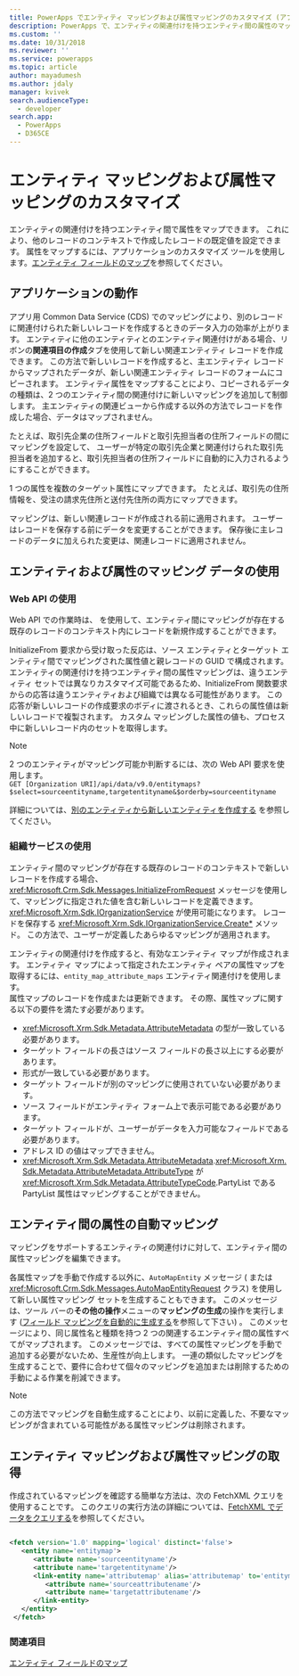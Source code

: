 ```yaml
---
title: PowerApps でエンティティ マッピングおよび属性マッピングのカスタマイズ (アプリ用 Common Data Service) | Microsoft Docs
description: PowerApps で、エンティティの関連付けを持つエンティティ間の属性のマッピングについて学習します。 これにより、他のレコードのコンテキストで作成したレコードの既定値を設定できます。
ms.custom: ''
ms.date: 10/31/2018
ms.reviewer: ''
ms.service: powerapps
ms.topic: article
author: mayadumesh
ms.author: jdaly
manager: kvivek
search.audienceType:
  - developer
search.app:
  - PowerApps
  - D365CE
---
```

# <a name="customize-entity-and-attribute-mappings"></a>エンティティ マッピングおよび属性マッピングのカスタマイズ

エンティティの関連付けを持つエンティティ間で属性をマップできます。 これにより、他のレコードのコンテキストで作成したレコードの既定値を設定できます。 属性をマップするには、アプリケーションのカスタマイズ ツールを使用します。[エンティティ フィールドのマップ](../../maker/common-data-service/map-entity-fields.md)を参照してください。

<a name="bkmk_BehaviorintheApplication"></a>

## <a name="behavior-in-the-application"></a>アプリケーションの動作

 アプリ用 Common Data Service (CDS) でのマッピングにより、別のレコードに関連付けられた新しいレコードを作成するときのデータ入力の効率が上がります。 エンティティに他のエンティティとのエンティティ関連付けがある場合、リボンの**関連項目の作成**タブを使用して新しい関連エンティティ レコードを作成できます。 この方法で新しいレコードを作成すると、主エンティティ レコードからマップされたデータが、新しい関連エンティティ レコードのフォームにコピーされます。 エンティティ属性をマップすることにより、コピーされるデータの種類は、2 つのエンティティ間の関連付けに新しいマッピングを追加して制御します。 主エンティティの関連ビューから作成する以外の方法でレコードを作成した場合、データはマップされません。  

 たとえば、取引先企業の住所フィールドと取引先担当者の住所フィールドの間にマッピングを設定して、 ユーザーが特定の取引先企業と関連付けられた取引先担当者を追加すると、取引先担当者の住所フィールドに自動的に入力されるようにすることができます。  

 1 つの属性を複数のターゲット属性にマップできます。 たとえば、取引先の住所情報を、受注の請求先住所と送付先住所の両方にマップできます。  

 マッピングは、新しい関連レコードが作成される前に適用されます。 ユーザーはレコードを保存する前にデータを変更することができます。 保存後に主レコードのデータに加えられた変更は、関連レコードに適用されません。  

<a name="bkmk_UsingEntityandAttributeMappingData"></a>

## <a name="using-entity-and-attribute-mapping-data"></a>エンティティおよび属性のマッピング データの使用

### <a name="using-web-api"></a>Web API の使用

Web API での作業時は、<xref href="Microsoft.Dynamics.CRM.InitializeFrom?text=InitializeFrom Function" /> を使用して、エンティティ間にマッピングが存在する既存のレコードのコンテキスト内にレコードを新規作成することができます。 

InitializeFrom 要求から受け取った反応は、ソース エンティティとターゲット エンティティ間でマッピングされた属性値と親レコードの GUID で構成されます。 エンティティの関連付けを持つエンティティ間の属性マッピングは、違うエンティティ セットでは異なりカスタマイズ可能であるため、InitializeFrom 関数要求からの応答は違うエンティティおよび組織では異なる可能性があります。 この応答が新しいレコードの作成要求のボディに渡されるとき、これらの属性値は新しいレコードで複製されます。 カスタム マッピングした属性の値も、プロセス中に新しいレコード内のセットを取得します。

> [!NOTE] 
> 2 つのエンティティがマッピング可能か判断するには、次の Web API 要求を使用します。<br/>`GET [Organization URI]/api/data/v9.0/entitymaps?$select=sourceentityname,targetentityname&$orderby=sourceentityname`

詳細については、[別のエンティティから新しいエンティティを作成する](webapi/create-entity-web-api.md#create-a-new-entity-from-another-entity) を参照してください。

### <a name="using-organization-service"></a>組織サービスの使用

 エンティティ間のマッピングが存在する既存のレコードのコンテキストで新しいレコードを作成する場合、<xref:Microsoft.Crm.Sdk.Messages.InitializeFromRequest> メッセージを使用して、マッピングに指定された値を含む新しいレコードを定義できます。 <xref:Microsoft.Xrm.Sdk.IOrganizationService> が使用可能になります。
 レコードを保存する <xref:Microsoft.Xrm.Sdk.IOrganizationService.Create*> メソッド。 この方法で、ユーザーが定義したあらゆるマッピングが適用されます。  

 エンティティの関連付けを作成すると、有効なエンティティ マップが作成されます。 エンティティ マップによって指定されたエンティティ ペアの属性マップを取得するには、`entity_map_attribute_maps` エンティティ関連付けを使用します。  
 属性マップのレコードを作成または更新できます。 その際、属性マップに関する以下の要件を満たす必要があります。  
- <xref:Microsoft.Xrm.Sdk.Metadata.AttributeMetadata> の型が一致している必要があります。
- ターゲット フィールドの長さはソース フィールドの長さ以上にする必要があります。
- 形式が一致している必要があります。
- ターゲット フィールドが別のマッピングに使用されていない必要があります。
- ソース フィールドがエンティティ フォーム上で表示可能である必要があります。
- ターゲット フィールドが、ユーザーがデータを入力可能なフィールドである必要があります。
- アドレス ID の値はマップできません。
- <xref:Microsoft.Xrm.Sdk.Metadata.AttributeMetadata>.<xref:Microsoft.Xrm.Sdk.Metadata.AttributeMetadata.AttributeType> が <xref:Microsoft.Xrm.Sdk.Metadata.AttributeTypeCode>.PartyList である PartyList 属性はマッピングすることができません。

<a name="bkmk_Automapping"></a>

## <a name="auto-mapping-attributes-between-entities"></a>エンティティ間の属性の自動マッピング

 マッピングをサポートするエンティティの関連付けに対して、エンティティ間の属性マッピングを編集できます。 

 各属性マップを手動で作成する以外に、`AutoMapEntity` メッセージ (<xref href="Microsoft.Dynamics.CRM.AutoMapEntity?text=AutoMapEntity Action" /> または <xref:Microsoft.Crm.Sdk.Messages.AutoMapEntityRequest> クラス) を使用して新しい属性マッピング セットを生成することもできます。 このメッセージは、ツール バーの**その他の操作**メニューの**マッピングの生成**の操作を実行します ([フィールド マッピングを自動的に生成する](../../maker/common-data-service/map-entity-fields.md#automatically-generate-field-mappings)を参照して下さい) 。 このメッセージにより、同じ属性名と種類を持つ 2 つの関連するエンティティ間の属性すべてがマップされます。 このメッセージでは、すべての属性マッピングを手動で追加する必要がないため、生産性が向上します。 一連の類似したマッピングを生成することで、要件に合わせて個々のマッピングを追加または削除するための手動による作業を削減できます。 

> [!NOTE]
> この方法でマッピングを自動生成することにより、以前に定義した、不要なマッピングが含まれている可能性がある属性マッピングは削除されます。  

<a name="BKMK_mapping"></a>

## <a name="retrieve-the-entity-and-attribute-mappings"></a>エンティティ マッピングおよび属性マッピングの取得

 作成されているマッピングを確認する簡単な方法は、次の FetchXML クエリを使用することです。 このクエリの実行方法の詳細については、[FetchXML でデータをクエリする](use-fetchxml-construct-query.md)を参照してください。

```xml

<fetch version='1.0' mapping='logical' distinct='false'>
   <entity name='entitymap'>
      <attribute name='sourceentityname'/>
      <attribute name='targetentityname'/>
      <link-entity name='attributemap' alias='attributemap' to='entitymapid' from='entitymapid' link-type='inner'>
         <attribute name='sourceattributename'/>
         <attribute name='targetattributename'/>
      </link-entity>
   </entity>
 </fetch>
```

### <a name="see-also"></a>関連項目

 [エンティティ フィールドのマップ](../../maker/common-data-service/map-entity-fields.md)